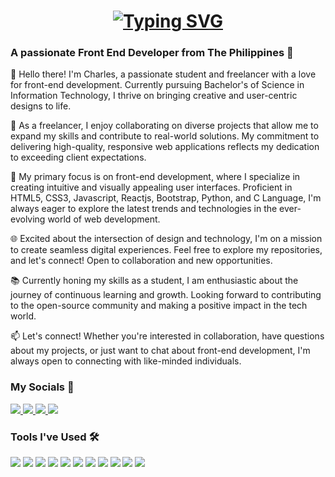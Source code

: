 <h1 align="center">
<a href="https://git.io/typing-svg"><img src="https://readme-typing-svg.demolab.com?font=Righteous&pause=1000&random=false&size=32&width=500&height=70&center=true&vCenter=true&lines=Hello+I+am+Charles👋;I'm+a+Junior+Front+End+Developer💻" alt="Typing SVG" /></a>
</h1>

<h3>A passionate Front End Developer from The Philippines 🚀</h3>

👋 Hello there! I'm Charles, a passionate student and freelancer with a love for front-end development. Currently pursuing Bachelor's of Science in Information Technology, I thrive on bringing creative and user-centric designs to life.

💼 As a freelancer, I enjoy collaborating on diverse projects that allow me to expand my skills and contribute to real-world solutions. My commitment to delivering high-quality, responsive web applications reflects my dedication to exceeding client expectations.

🚀 My primary focus is on front-end development, where I specialize in creating intuitive and visually appealing user interfaces. Proficient in HTML5, CSS3, Javascript, Reactjs, Bootstrap, Python, and C Language, I'm always eager to explore the latest trends and technologies in the ever-evolving world of web development.

🌐 Excited about the intersection of design and technology, I'm on a mission to create seamless digital experiences. Feel free to explore my repositories, and let's connect! Open to collaboration and new opportunities.

📚 Currently honing my skills as a student, I am enthusiastic about the journey of continuous learning and growth. Looking forward to contributing to the open-source community and making a positive impact in the tech world.

📫 Let's connect! Whether you're interested in collaboration, have questions about my projects, or just want to chat about front-end development, I'm always open to connecting with like-minded individuals.


### My Socials 💬
<div align="left">
  
  <a href="mailto:lancegula05@gmail.com">
    <img src="https://img.shields.io/badge/Gmail-333333?style=for-the-badge&logo=gmail&logoColor=red" />
  </a>
  <a href="https://lanxxxe.github.io/Personal-Data-Sheet/" target="_blank">
     <img src="https://img.shields.io/badge/Personal Data Sheet-cyan?style=for-the-badge&logo=todoist&logoColor=white" target="_blank" />
  </a>
  <a href="https://www.linkedin.com/in/charles-laurence-gula/" target="_blank">
    <img src="https://img.shields.io/badge/LinkedIn-0077B5?style=for-the-badge&logo=linkedin&logoColor=white" target="_blank" />
  </a>
  <a href="https://discordapp.com/users/Lanxxxe#0989">
    <img src="https://img.shields.io/badge/Discord-5865F2.svg?style=for-the-badge&logo=Discord&logoColor=white" />
  </a>
  
</div>

### Tools I've Used 🛠️
<div align="left">
  <img src="https://img.shields.io/badge/html5-orange?style=for-the-badge&logo=html5&labelColor=orange&logoColor=white"/> 
  <img src="https://img.shields.io/badge/css3-blue?style=for-the-badge&logo=css3&labelColor=blue&logoColor=white"/> 
  <img src="https://img.shields.io/badge/Javascript-black?style=for-the-badge&logo=javascript&labelColor=gray"/>
  <img src="https://img.shields.io/badge/-Nodejs-black?style=for-the-badge&logo=Node.js"/>
  <img src="https://img.shields.io/badge/React-blue?style=for-the-badge&logo=react&labelColor=blue&logoColor=white"/>
  <img src="https://img.shields.io/badge/C/C++-black?style=for-the-badge&logo=c&labelColor=gray&logoColor=white"/>  
  <img src="https://img.shields.io/badge/bootstrap-purple?style=for-the-badge&logo=bootstrap&labelColor=purple&logoColor=white"/> 
  <img src="https://img.shields.io/badge/python-3670A0?style=for-the-badge&logo=python&logoColor=ffdd54"/> 
  <img src="https://img.shields.io/badge/vs code-0078d7?style=for-the-badge&logo=visual-studio-code&labelColor=0078d7"/>
  <img src="https://img.shields.io/badge/figma-pink?style=for-the-badge&logo=figma&labelColor=pink"/>
  <img src="https://img.shields.io/badge/git-f77320?style=for-the-badge&logo=git&labelColor=f77320&logoColor=white"/>
</div>

